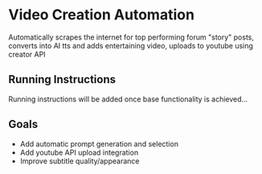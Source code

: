 # Video Creation Automation
Automatically scrapes the internet for top performing forum "story" posts, converts into AI tts and adds entertaining video, uploads to youtube using creator API

## Running Instructions
Running instructions will be added once base functionality is achieved...

## Goals
- Add automatic prompt generation and selection
- Add youtube API upload integration
- Improve subtitle quality/appearance
